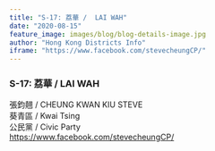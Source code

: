 ```yaml
---
title: "S-17: 荔華 /  LAI WAH"
date: "2020-08-15"
feature_image: images/blog/blog-details-image.jpg
author: "Hong Kong Districts Info"
iframe: "https://www.facebook.com/stevecheungCP/"
---
```


### S-17: 荔華 /  LAI WAH  
張鈞翹 /  CHEUNG KWAN KIU STEVE  
葵青區 / Kwai Tsing  
公民黨 /  Civic Party  
https://www.facebook.com/stevecheungCP/
